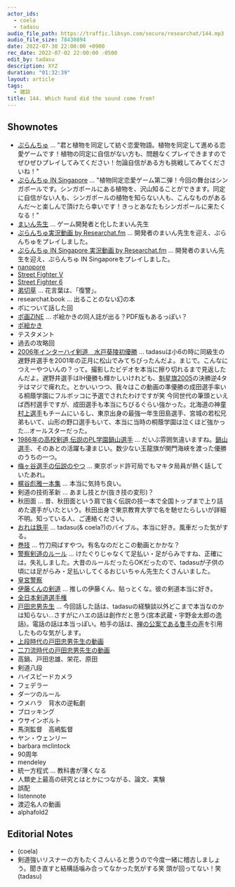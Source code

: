 ```yaml
---
actor_ids:
  - coela
  - tadasu
audio_file_path: https://traffic.libsyn.com/secure/researchat/144.mp3 
audio_file_size: 78430894
date: 2022-07-30 22:00:00 +0900
rec_date: 2022-07-02 22:00:00 -0500
edit_by: tadasu
description: XYZ
duration: "01:32:39"
layout: article
tags:
  - 雑談
title: 144. Which hand did the sound come from?
---
```

## Shownotes
- [ぷらんちゅ](https://novelgame.jp/games/show/6590) ... "君と植物を同定して紡ぐ恋愛物語。植物を同定して進める恋愛ゲームです！植物の同定に自信がない方も、問題なくプレイできますのでぜひぜひプレイしてみてください！勿論自信がある方も挑戦してみてくださいね！"
- [ぷらんちゅ IN Singapore](https://novelgame.jp/games/show/6720) ... "植物同定恋愛ゲーム第二弾！今回の舞台はシンガポールです。シンガポールにある植物を、沢山知ることができます。同定に自信がない人も、シンガポールの植物を知らない人も、こんなものがあるんだ～と楽しんで頂けたら幸いです！きっとあなたもシンガポールに来たくなる！"
- [まいん先生](https://twitter.com/ArmnieBIO) ... ゲーム開発者と化したまいん先生
- [ぷらんちゅ実況動画 by Researchat.fm](https://www.youtube.com/watch?v=d4YMrm3OHfg) ... 開発者のまいん先生を迎え、ぷらんちゅをプレイしました。
- [ぷらんちゅ IN Singapore 実況動画 by Researchat.fm](https://www.youtube.com/watch?v=cfDoPrgAgQU&ab_channel=Researchatfm) ... 開発者のまいん先生を迎え、ぷらんちゅ IN Singaporeをプレイしました。
- [nanopore](https://nanoporetech.com/)
- [Street Fighter V](https://www.capcom.co.jp/sfv/)
- [Street Fighter 6](https://www.streetfighter.com/6/ja-jp/)
- [弟切草](https://ja.wikipedia.org/wiki/%E5%BC%9F%E5%88%87%E8%8D%89_(%E3%82%B2%E3%83%BC%E3%83%A0)) ... 花言葉は、「復讐」。
- researchat.book ... 出ることのない幻の本
- ポについて話した回
- [ポ画ZINE](https://twitter.com/trickolo/status/1551511814592008192) ... ポ絵かきの同人誌が出る？PDF版もあるっぽい？
- [ポ絵かき](https://twitter.com/hashtag/%E3%83%9D%E7%B5%B5%E3%81%8B%E3%81%8D?src=hashtag_click)
- テスタメント
- 過去の攻略回
- [2006年インターハイ剣道　水戸葵陵初優勝](https://www.youtube.com/watch?v=OEazmD2JCNs&ab_channel=sekikawaj.) ... tadasuは小6の時に同級生の遅野井選手を2001年の正月に松山でみてちびったんだよ。まじで。こんなにつえーやついんの？って。撮影したビデオを本当に擦り切れるまで見返したんだよ。遅野井選手はIH優勝も輝かしいけれども、[魁星旗2005](https://plaza.rakuten.co.jp/kendouakita/diary/200504010000/)の決勝逆4タテはマジで痺れた。とかいいつつ、我々はこの動画の準優勝の成田選手率いる桐蔭学園にフルボッコに予選でされたわけですが笑 今同世代の筆頭といえば西村選手ですが、成田選手も本当にちびるぐらい強かった。北海道の神童[村上選手](https://www.ouhs.jp/department/teacher/murakami_r/)もチームにいるし、東京出身の最強一年生田島選手、宮城の若松兄弟もいて、山形の野口選手もいて、本当に当時の桐蔭学園は泣くほど強かった...オールスターだった。
- [1986年の高校剣道,伝説のPL学園鍋山選手](https://www.youtube.com/watch?v=jaEVsg5D4RI&ab_channel=%E9%81%93%E5%89%A3) ... だいぶ雰囲気違いますね。[鍋山選手](https://ja.wikipedia.org/wiki/%E9%8D%8B%E5%B1%B1%E9%9A%86%E5%BC%98)、そのあとの活躍も凄まじい。数少ない玉龍旗が関門海峡を渡った優勝のうちの一つ。
- [梅ヶ谷選手の伝説のやつ](https://www.youtube.com/watch?v=ikEZyiCFYlU&ab_channel=dodaichi85) ... 東京ポッド許可局でもマキタ局員が熱く話していたあれ。
- [梶谷彪雅一本集](https://www.youtube.com/watch?v=pjMV5gspFN8&ab_channel=%E6%A2%B6%E8%B0%B7%E5%BD%AA%E9%9B%85-%E5%89%A3%E9%81%93KENDO-) ... 本当に気持ち良い。
- 剣道の技術革新 ... あまし技とか(抜き技の変形)？
- 秋田面 ... 昔、秋田面という肩で抜く伝説の技一本で全国トップまで上り詰めた選手がいたという。秋田出身で東京教育大学で名を馳せたらしいが詳細不明。知っている人、ご連絡ください。
- [おれは鉄平](https://www.amazon.co.jp/%E3%81%8A%E3%82%8C%E3%81%AF%E9%89%84%E5%85%B5-1-%E8%AC%9B%E8%AB%87%E7%A4%BE%E6%BC%AB%E7%94%BB%E6%96%87%E5%BA%AB-%E3%81%A1%E3%81%B0-%E3%81%A6%E3%81%A4%E3%82%84/dp/4063600068) ... tadasu(& coela?)のバイブル。本当に好き。風車だった気がする。
- [巻技](https://youtu.be/sdQ-4cvku64) ... 竹刀飛ばすやつ。有名なのだとこの動画とかかな？
- [警察剣道のルール](https://kendo-armor.com/kendo-tripped/) ... けたぐりじゃなくて足払い・足がらみですね、正確には。失礼しました。大昔のルールだったらOKだったので、tadasuが子供の頃には足がらみ・足払いしてくるおじいちゃん先生たくさんいました。
- [皇宮警察](https://www.npa.go.jp/kougu/outline/index.html)
- [伊藤くんの剣道](https://www.youtube.com/watch?v=yJt556fQbhk&ab_channel=%E5%85%AB%E7%8E%8B%E5%AD%90%E5%89%A3%E3%82%AD%E3%83%81) ... 推しの伊藤くん、貼っとくな。彼の剣道本当に好き。
- [全日本剣道選手権](https://ja.wikipedia.org/wiki/%E5%85%A8%E6%97%A5%E6%9C%AC%E5%89%A3%E9%81%93%E9%81%B8%E6%89%8B%E6%A8%A9%E5%A4%A7%E4%BC%9A)
- [戸田忠男先生](https://ja.wikipedia.org/wiki/%E6%88%B8%E7%94%B0%E5%BF%A0%E7%94%B7_(%E5%89%A3%E9%81%93%E5%AE%B6)) ... 今回話した話は、tadasuの経験談以外どこまで本当なのかは知らない...さすがにハエの話は創作だと思う(宮本武蔵・宇野金太郎の逸話)。電話の話は本当っぽい。柏手の話は、[禅の公案である隻手の声](https://ja.wikipedia.org/wiki/%E9%9A%BB%E6%89%8B%E3%81%AE%E5%A3%B0)を引用したものな気がします。
- [上段時代の戸田忠男先生の動画](https://www.youtube.com/watch?v=vCsr8iA0PAI&ab_channel=ittoOgami)
- [二刀流時代の戸田忠男先生の動画](https://www.youtube.com/watch?v=SRxcR71GnEo&ab_channel=%E6%AD%A6%E3%81%AE%E9%AD%82%EF%BD%9E%E7%9C%9F%E5%89%A3%E9%81%93ch)
- 高鍋、戸田忠雄、栄花、原田
- 剣道八段
- ハイスピードカメラ
- フェデラー
- ダーツのルール
- ウメハラ　背水の逆転劇
- ブロッキング
- ウサインボルト
- 馬渕監督　高嶋監督
- ヤン・ウェンリー
- barbara mclintock
- 90周年
- mendeley
- 統一方程式 … 教科書が薄くなる
- 人類史上最高の研究とはとかにつながる、論文、実験
- 誤配
- listennote
- 渡辺名人の動画
- alphafold2

## Editorial Notes
- (coela)
- 剣道強いリスナーの方もたくさんいると思うので今度一緒に稽古しましょう。聞き直すと結構話噛み合ってなかった気がする笑 頭が回ってない！笑(tadasu)
